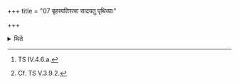 +++
title = "07 बृहस्पतिस्त्वा सादयतु पृथिव्याः"

+++

<details><summary>थिते</summary>

7. With br̥haspatistvā sādayatu...[^1] he places the Viśvajyotis (All light) (brick)[^2].  

[^1]: TS IV.4.6.a.  

[^2]: Cf. TS V.3.9.2.  
</details>
